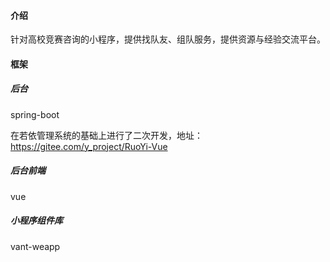 #### 介绍

针对高校竞赛咨询的小程序，提供找队友、组队服务，提供资源与经验交流平台。

#### 框架

##### 后台

spring-boot

在若依管理系统的基础上进行了二次开发，地址：<https://gitee.com/y_project/RuoYi-Vue>

##### 后台前端

vue

##### 小程序组件库

vant-weapp

